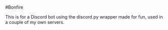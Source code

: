 #Bonfire

This is for a Discord bot using the discord.py wrapper made for fun, used in a couple of my own servers.
